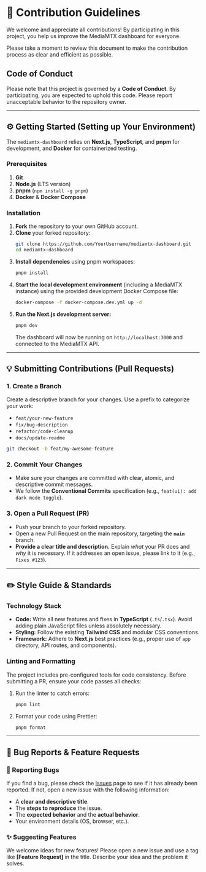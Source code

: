 # 🤝 Contribution Guidelines

We welcome and appreciate all contributions\! By participating in this project, you help us improve the MediaMTX dashboard for everyone.

Please take a moment to review this document to make the contribution process as clear and efficient as possible.

## Code of Conduct

Please note that this project is governed by a **Code of Conduct**. By participating, you are expected to uphold this code. Please report unacceptable behavior to the repository owner.

-----

## ⚙️ Getting Started (Setting up Your Environment)

The `mediamtx-dashboard` relies on **Next.js**, **TypeScript**, and **pnpm** for development, and **Docker** for containerized testing.

### Prerequisites

1.  **Git**
2.  **Node.js** (LTS version)
3.  **pnpm** (`npm install -g pnpm`)
4.  **Docker** & **Docker Compose**

### Installation

1.  **Fork** the repository to your own GitHub account.
2.  **Clone** your forked repository:
    ```bash
    git clone https://github.com/YourUsername/mediamtx-dashboard.git
    cd mediamtx-dashboard
    ```
3.  **Install dependencies** using pnpm workspaces:
    ```bash
    pnpm install
    ```
4.  **Start the local development environment** (including a MediaMTX instance) using the provided development Docker Compose file:
    ```bash
    docker-compose -f docker-compose.dev.yml up -d
    ```
5.  **Run the Next.js development server:**
    ```bash
    pnpm dev
    ```
    The dashboard will now be running on `http://localhost:3000` and connected to the MediaMTX API.

-----

## 💡 Submitting Contributions (Pull Requests)

### 1\. Create a Branch

Create a descriptive branch for your changes. Use a prefix to categorize your work:

  * `feat/your-new-feature`
  * `fix/bug-description`
  * `refactor/code-cleanup`
  * `docs/update-readme`

<!-- end list -->

```bash
git checkout -b feat/my-awesome-feature
```

### 2\. Commit Your Changes

  * Make sure your changes are committed with clear, atomic, and descriptive commit messages.
  * We follow the **Conventional Commits** specification (e.g., `feat(ui): add dark mode toggle`).

### 3\. Open a Pull Request (PR)

  * Push your branch to your forked repository.
  * Open a new Pull Request on the main repository, targeting the **`main`** branch.
  * **Provide a clear title and description.** Explain *what* your PR does and *why* it is necessary. If it addresses an open issue, please link to it (e.g., `Fixes #123`).

-----

## ✏️ Style Guide & Standards

### Technology Stack

  * **Code:** Write all new features and fixes in **TypeScript** (`.ts`/`.tsx`). Avoid adding plain JavaScript files unless absolutely necessary.
  * **Styling:** Follow the existing **Tailwind CSS** and modular CSS conventions.
  * **Framework:** Adhere to **Next.js** best practices (e.g., proper use of `app` directory, API routes, and components).

### Linting and Formatting

The project includes pre-configured tools for code consistency. Before submitting a PR, ensure your code passes all checks:

1.  Run the linter to catch errors:
    ```bash
    pnpm lint
    ```
2.  Format your code using Prettier:
    ```bash
    pnpm format
    ```

-----

## 🐛 Bug Reports & Feature Requests

### 🐞 Reporting Bugs

If you find a bug, please check the [Issues](https://github.com/PsymoNiko/mediamtx-dashboard/issues) page to see if it has already been reported. If not, open a new issue with the following information:

  * A **clear and descriptive title**.
  * The **steps to reproduce** the issue.
  * The **expected behavior** and the **actual behavior**.
  * Your environment details (OS, browser, etc.).

### ✨ Suggesting Features

We welcome ideas for new features\! Please open a new issue and use a tag like **[Feature Request]** in the title. Describe your idea and the problem it solves.
